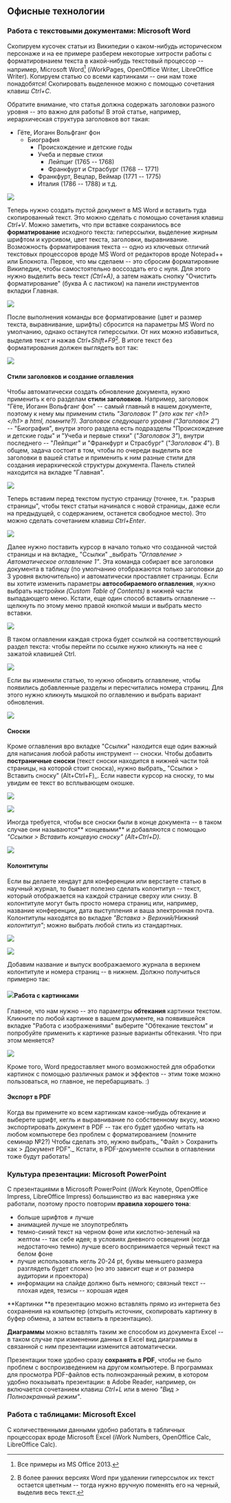 ## Офисные технологии

### Работа с текстовыми документами: Microsoft Word

Скопируем кусочек статьи из Википедии о каком-нибудь историческом персонаже и на ее примере разберем некоторые хитрости работы с форматировнаием текста в какой-нибудь текстовый процессор -- например, Microsoft Word[^1] \(iWorkPages, OpenOffice Writer, LibreOffice Writer\).  Копируем статью со всеми картинками -- они нам тоже понадобятся! Скопировать выделенное можно с помощью сочетания клавиш _Ctrl+C_.

Обратите внимание, что статья должна содержать заголовки разного уровня -- это важно для работы! В этой статье, например, иерархическая структура заголовков вот такая:

* Гёте, Иоганн Вольфганг фон
  * Биография
    * Происхождение и детские годы
    * Учеба и первые стихи
      * Лейпциг \(1765 -- 1768\)  
      * Франкфурт и Страсбург \(1768 -- 1771\)
    * Франкфурт, Вецлар, Веймар \(1771 -- 1775\)
    * Италия \(1786 -- 1788\) и т.д.

![](/assets/Screenshot_25464.png)

Теперь нужно создать пустой документ в MS Word и вставить туда скопированный текст. Это можно сделать с помощью сочетания клавиш _Ctrl+V_. Можно заметить, что при вставке сохранилось все **форматирование** исходного текста: гиперссылки, выделение жирным шрифтом и курсивом, цвет текста, заголовки, выравнивание. Возможность форматирования текста -- одно из ключевых отличий текстовых процессоров вроде MS Word от редакторов вроде Notepad++ или Блокнота. Первое, что мы сделаем -- это сбросим форматировние Википедии, чтобы самостоятельно воссоздать его с нуля. Для этого нужно выделить весь текст _\(Ctrl+A\)_, а затем нажать снопку "Очистить форматирование" \(буква А с ластиком\) на панели инструментов вкладки Главная.

![](/assets/Screenshot_35231.png)

После выполнения команды все форматирование \(цвет и размер текста, выравнивание, шрифты\) сбросится на параметры MS Word по умолчанию, однако останутся гиперссылки. От них можно избавиться, выделив текст и нажав _Ctrl+Shift+F9_[^2]. В итоге текст без форматирования должен выглядеть вот так:

![](/assets/Screenshot_1767.png)

#### Стили заголовков и создание оглавления

Чтобы автоматически создать обновление документа, нужно применить к его разделам **стили заголовков**. Например, заголовок "Гёте, Иоганн Вольфганг фон" -- самый главный в нашем документе, поэтому к нему мы применим стиль _"Заголовок 1" _\(это как тег &lt;h1&gt;&lt;/h1&gt; в html, помните?\). Заголовок следующего уровня \(_"Заголовок 2"_\) -- "Биография", внутри этого раздела есть подразделы  "Происхождение и детские годы" и "Учеба и первые стихи" \(_"Заголовок 3"_\), внутри последнего -- "Лейпциг" и "Франкфурт и Страсбург" \("_Заголовок 4_"\). В общем, задача состоит в том, чтобы по очереди выделить все заголовки в вашей статье и применить к ним разные стили для создания иерархической структуры документа. Панель стилей находится на вкладке "Главная".

![](/assets/Screenshot_145.png)

Теперь вставим перед текстом пустую страницу \(точнее, т.н. "разрыв страницы", чтобы текст статьи начинался с новой страницы, даже если на предыдущей, с содержанием, останется свободное место\). Это можно сделать сочетанием клавиш _Ctrl+Enter_.

![](/assets/Screenshot_u67u6u.png)

Далее нужно поставить курсор в начало только что созданной чистой страницы и на вкладке_ "Ссылки" _выбрать _"Оглавление &gt; Автоматическое оглавление 1"_. Эта команда собирает все заголовки документа в таблицу \(по умолчанию отображаются только заголовки до 3 уровня включительно\) и автоматически проставляет страницы. Если вы хотите изменить параметры **автособираемого оглавления**, нужно  выбрать настройки _\(Custom Table of Contents\)_ в нижней части выпадающего меню. Кстати, еще один способ вставить оглавление -- щелкнуть по этому меню правой кнопкой мыши и выбрать место вставки.

![](/assets/Screenshot_779761.png)

В таком оглавлении каждая строка будет ссылкой на соответствующий раздел текста: чтобы перейти по ссылке нужно кликнуть на нее с зажатой клавишей Ctrl.

![](/assets/Screenshot_156y563.png)

Если вы изменили статью, то нужно обновить оглавление, чтобы появились добавленные разделы и пересчитались номера страниц. Для этого нужно кликнуть мышкой по оглавлению и выбрать вариант обновления.

![](/assets/Screenshot_1563463.png)

#### Сноски

Кроме оглавления вро вкладке "Ссылки" находится еще один важный для написания любой работы инструмент -- сноски. Чтобы добавить **постраничные сноски** \(текст сноски находится в нижней части той страницы, на которой стоит сноска\), нужно выбрать_ "Ссылки &gt; Вставить сноску" \(Alt+Ctrl+F\)_. Если навести курсор на сноску, то мы увидим ее текст во всплывающем окошке.

![](/assets/ghaewg.png)

![](/assets/het.png)

Иногда требуется, чтобы все сноски были в конце документа -- в таком случае они называются** концевыми** и добавляются с помощью _"Ссылки &gt; Вставить концевую сноску" \(Alt+Ctrl+D\)._

![](/assets/QEQD.png)

#### Колонтитулы

Если вы делаете хендаут для конференции или верстаете статью в научный журнал, то бывает полезно сделать колонтитул -- текст, который отображается на каждой странице сверху или снизу. В колонтитуле могут быть просто номера страниц или, например, название конференции, дата выступления и ваша электронная почта. Колонтитулы находятся во вкладке _"Вставка &gt; Верхний/Нижний колонтитул"_; можно выбрать любой стиль из стандартных.

![](/assets/aegrae.png)

![](/assets/qwrQW.png)

Добавим название и выпуск воображаемого журнала в верхнем колонтитуле и номера страниц -- в нижнем. Должно получиться примерно так:

#### ![](/assets/6346346.png)Работа с картинками

Главное, что нам нужно -- это параметры **обтекания** картинки текстом. Кликните по любой картинке в вашем документе, на появившейся вкладке "Работа с изображениями" выберите "Обтекание текстом" и попробуйте применить к картинке разные варианты обтекания. Что при этом меняется?

![](/assets/4tr4gf.png)

Кроме того, Word предоставляет много возможностей для обработки картинок с помощью различных рамок и эффектов   -- этим тоже можно пользоваться, но главное, не перебарщивать. :\)

#### Экспорт в PDF

Когда вы примените ко всем картинкам какое-нибудь обтекание и выберете шрифт, кегль и выравнивание по собственному вкусу, можно экспортировать документ в PDF -- так его будет удобно читать на любом компьютере без проблем с форматированием \(помните семинар №2?\) Чтобы сделать это, нужно выбрать_ "Файл &gt; Cохранить как &gt; Документ PDF"._ Кстати, в PDF-документе ссылки в оглавлении тоже будут работать!

### Культура презентации: Microsoft PowerPoint

С презентациями в Microsoft PowerPoint \(iWork Keynote, OpenOffice Impress, LibreOffice Impress\) большинство из вас наверняка уже работали, поэтому просто повторим **правила хорошего тона**:

* больше шрифтов ≠ лучше
* анимацией лучше не злоупотреблять 
* темно-синий текст на черном фоне или кислотно-зеленый на желтом -- так себе идея; в условиях дневного освещения \(когда недостаточно темно\) лучше всего воспринимается черный текст на белом фоне
* лучше использовать кегль 20-24 pt, буквы меньшего размера разглядеть будет сложно \(но это зависит еще и от размера аудитории и проектора\)
* информации на слайде должно быть немного; связный текст -- плохая идея, тезисы -- хорошая идея

**Картинки **в презентацию можно вставлять прямо из интернета без сохранения на компьютер \(открыть источник, скопировать картинку в буфер обмена, а затем вставить в презентацию\).

**Диаграммы** можно вставлять таким же способом из документа Excel -- в таком случае при изменении данных в Excel вид диаграммы в связанной с ним презентации изменится автоматически.

Презентации тоже удобно сразу **сохранять в PDF**, чтобы не было проблем с воспроизведением на другом компьютере. В программах для просмотра PDF-файлов есть полноэкранный режим, в котором удобно показывать презентации: в Adobe Reader, например, он включается сочетанием клавиш _Ctrl+L_ или в меню _"Вид &gt; Полноэкранный режим"_.

### Работа с таблицами: Microsoft Excel

С количественными данными удобно работать в табличных процессорах вроде Microsoft Excel \(iWork Numbers, OpenOffice Calc, LibreOffice Calc\).

[^1]: Все примеры из MS Office 2013.

[^2]: В более ранних версиях Word при удалении гиперссылок их текст остается цветным -- тогда нужно вручную поменять его на черный, выделив весь текст. 

